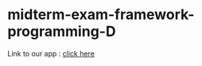 # midterm-exam-framework-programming-D
Link to our app : [click here](http://pbkk-instapp.herokuapp.com/)

